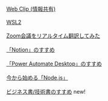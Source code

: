 
[Web Clip (情報共有)](https://www.notion.so/hkanebusiness/2061977aa03e41a29ae49269bb261b5f?v=e3ddedd5e53642a4992cbc484104a02c)  
<br />
[WSL2](./WSL2/README.md)  
<br />
[Zoom会議をリアルタイム翻訳してみた](./Zoom会議をリアルタイム翻訳/Zoom会議でリアルタイム翻訳してみた.md)  
<br />
[「Notion」のすすめ](https://www.notion.so/hkanebusiness/Notion-3a49565929464d73bb470c242cc9b233)  
<br />
[「Power Automate Desktop」のすすめ](https://www.notion.so/hkanebusiness/Power-Automate-Desktop-c9256f8907f649cfab5ee9369902fa1b)  
<br />
[今から始める「Node.js」](https://www.notion.so/hkanebusiness/Node-js-cefaa7bcc9554c7b9245ca14f0b3b76e)  
<br />
[ビジネス書/技術書のすすめ](https://www.notion.so/hkanebusiness/751f37c0afee46998274d3773ae17c88) new!  


<br />
<br />
